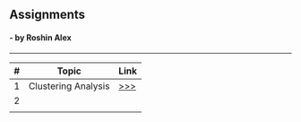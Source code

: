 ## Assignments
####  - by Roshin Alex
***
| # | Topic               | Link                                                                |
|---|---------------------|---------------------------------------------------------------------|
| 1 | Clustering Analysis | [>>>](https://roshinalex.github.io/Assignments/ClusteringAnalysis)  |
| 2 |                     |      |   |   |
|   |                     |      |   |   |